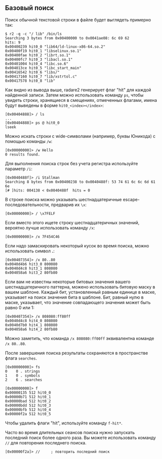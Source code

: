 ## Базовый поиск

Поиск обычной текстовой строки в файле будет выглядеть примерно так:

```
$ r2 -q -c "/ lib" /bin/ls
Searching 3 bytes from 0x00400000 to 0x0041ae08: 6c 69 62
hits: 9
0x00400239 hit0_0 "lib64/ld-linux-x86-64.so.2"
0x00400f19 hit0_1 "libselinux.so.1"
0x00400fae hit0_2 "librt.so.1"
0x00400fc7 hit0_3 "libacl.so.1"
0x00401004 hit0_4 "libc.so.6"
0x004013ce hit0_5 "libc_start_main"
0x00416542 hit0_6 "libs/"
0x00417160 hit0_7 "lib/xstrtol.c"
0x00417578 hit0_8 "lib"
```

Как видно из вывода выше, radare2 генерирует флаг "hit" для каждой найденной записи. Затем можно использовать команду `ps`, чтобы увидеть строки, хранящиеся в смещениях, отмеченных флагами, имена будут выведены в форме `hit0_<index></index>`:

```
[0x00404888]> / ls
...
[0x00404888]> ps @ hit0_0
lseek
```

Можно искать строки с wide-символами (например, буквы Юникода) с помощью команды `/w`:

```
[0x00000000]> /w Hello
0 results found.
```

Для выполнения поиска строк без учета регистра используйте параметр `/i`:

```
[0x0040488f]> /i Stallman
Searching 8 bytes from 0x00400238 to 0x0040488f: 53 74 61 6c 6c 6d 61 6e
[# ]hits: 004138 < 0x0040488f  hits = 0
```

В строке поиска можно указывать шестнадцатеричные escape-последовательности, предварив их `\x`:

```
[0x00000000]> / \x7FELF
```

Если вместо этого ищете строку шестнадцатеричных значений, вероятно лучше использовать команду `/x`:

```
[0x00000000]> /x 7F454C46
```

Если надо замаскировать некоторый кусок во время поиска, можно использовать символ **.**:

```
[0x00407354]> /x 80..80
0x0040d4b6 hit3_0 800080
0x0040d4c8 hit3_1 808080
0x004058a6 hit3_2 80fb80
```

Если вам не известны некоторые битовых значения вашего шестнадцатеричного паттерна,  можено использовать битовую маску в вашем шаблоне. Каждый бит, установленный равным единице в маске, указывает на поиск значения бита в шаблоне. Бит, равный нулю в маске, указывает, что значение совпадающего значения может быть равно 0 или 1:

```
[0x00407354]> /x 808080:ff80ff
0x0040d4c8 hit4_0 808080
0x0040d7b0 hit4_1 808080
0x004058a6 hit4_2 80fb80    
```

Можно заметить, что команда `/x 808080:ff00ff` эквивалентна команде `/x 80..80`.

После завершения поиска результаты сохраняются в пространстве флага `searches`.

```
[0x00000000]> fs
0    0 . strings
1    0 . symbols
2    6 . searches

[0x00000000]> f
0x00000135 512 hit0_0
0x00000b71 512 hit0_1
0x00000bad 512 hit0_2
0x00000bdd 512 hit0_3
0x00000bfb 512 hit0_4
0x00000f2a 512 hit0_5
```

Чтобы удалить флаги "hit", используйте команду `f-hit*`.

Часто во время длительных сеансов поиска нужно запускать последний поиск более одного раза. Вы можете использовать команду `//` для повторения последнего поиска.

```
[0x00000f2a]> //     ; повторить последний поиск
```
